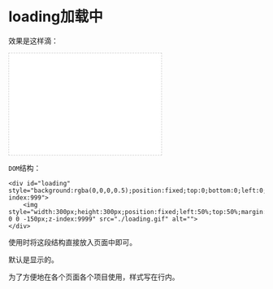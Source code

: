 # loading加载中

效果是这样滴：

<iframe src="./demo/loading/loading.html" width="300px" height="200px" frameborder="0" scrolling="no" style="border: 1px dashed #ccc;"> </iframe>

`DOM`结构：

```
<div id="loading" style="background:rgba(0,0,0,0.5);position:fixed;top:0;bottom:0;left:0;right:0;z-index:999">
	<img style="width:300px;height:300px;position:fixed;left:50%;top:50%;margin:-150px 0 0 -150px;z-index:9999" src="./loading.gif" alt="">
</div> 

```

使用时将这段结构直接放入页面中即可。

默认是显示的。

为了方便地在各个页面各个项目使用，样式写在行内。